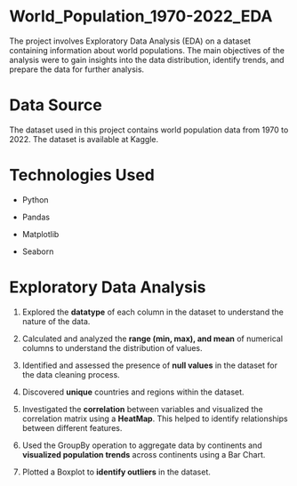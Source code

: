 # World_Population_1970-2022_EDA

The project involves Exploratory Data Analysis (EDA) on a dataset containing information about world populations. The main objectives of the analysis were to gain insights into the data distribution, identify trends, and prepare the data for further analysis.

# Data Source

The dataset used in this project contains world population data from 1970 to 2022. The dataset is available at Kaggle.

# Technologies Used

  - Python
    
  - Pandas

  - Matplotlib
    
  - Seaborn

# Exploratory Data Analysis

  1. Explored the **datatype** of each column in the dataset to understand the nature of the data.

  2. Calculated and analyzed the **range (min, max), and mean** of numerical columns to understand the distribution of values.
  
  3. Identified and assessed the presence of **null values** in the dataset for the data cleaning process.
  
  4. Discovered **unique** countries and regions within the dataset.

  5. Investigated the **correlation** between variables and visualized the correlation matrix using a **HeatMap**. This helped to identify relationships between different features.
  
  6. Used the GroupBy operation to aggregate data by continents and **visualized population trends** across continents using a Bar Chart.
     
  7. Plotted a Boxplot to **identify outliers** in the dataset.
  





